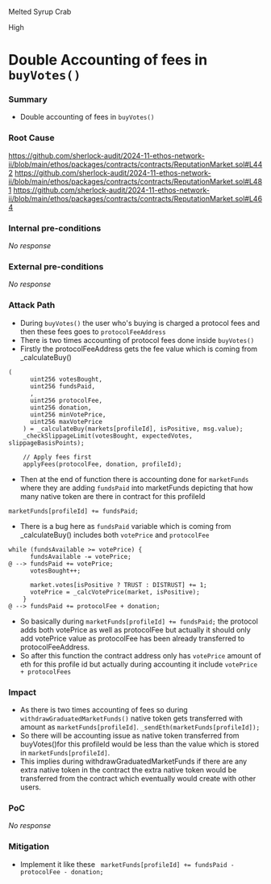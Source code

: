 Melted Syrup Crab

High

# Double Accounting of fees in `buyVotes()`

### Summary

- Double accounting of fees in `buyVotes()`

### Root Cause

https://github.com/sherlock-audit/2024-11-ethos-network-ii/blob/main/ethos/packages/contracts/contracts/ReputationMarket.sol#L442
https://github.com/sherlock-audit/2024-11-ethos-network-ii/blob/main/ethos/packages/contracts/contracts/ReputationMarket.sol#L481
https://github.com/sherlock-audit/2024-11-ethos-network-ii/blob/main/ethos/packages/contracts/contracts/ReputationMarket.sol#L464

### Internal pre-conditions

_No response_

### External pre-conditions

_No response_

### Attack Path

- During `buyVotes()` the user who's buying is charged a protocol fees and then these fees goes to `protocolFeeAddress`
- There is two times accounting of protocol fees done inside `buyVotes()`
- Firstly the protocolFeeAddress gets the fee value which is coming from _calculateBuy()
```solidity
(
      uint256 votesBought,
      uint256 fundsPaid,
      ,
      uint256 protocolFee,
      uint256 donation,
      uint256 minVotePrice,
      uint256 maxVotePrice
    ) = _calculateBuy(markets[profileId], isPositive, msg.value);
    _checkSlippageLimit(votesBought, expectedVotes, slippageBasisPoints);

    // Apply fees first
    applyFees(protocolFee, donation, profileId);
```
- Then at the end of function there is accounting done for `marketFunds` where they are adding `fundsPaid` into marketFunds depicting that how many native token are there in contract for this profileId
```solidity
marketFunds[profileId] += fundsPaid;
```
- There is a bug here as `fundsPaid` variable which is coming from _calculateBuy() includes both `votePrice` and `protocolFee`
```solidity
while (fundsAvailable >= votePrice) {
      fundsAvailable -= votePrice;
@ --> fundsPaid += votePrice;
      votesBought++;

      market.votes[isPositive ? TRUST : DISTRUST] += 1;
      votePrice = _calcVotePrice(market, isPositive);
    }
@ --> fundsPaid += protocolFee + donation;
```
- So basically during `marketFunds[profileId] += fundsPaid;` the protocol adds both votePrice as well as protocolFee but actually it should only add votePrice value as protocolFee has been already transferred to protocolFeeAddress.
- So after this function the contract address only has `votePrice` amount of eth for this profile id but actually during accounting it include `votePrice + protocolFees`


### Impact

- As there is two times accounting of fees so during `withdrawGraduatedMarketFunds()` native token gets transferred with amount as `marketFunds[profileId]`.
`_sendEth(marketFunds[profileId]);`
- So there will be accounting issue as native token transferred from buyVotes()for this profileId would be less than the value which is stored in `marketFunds[profileId]`.
- This implies during withdrawGraduatedMarketFunds if there are any extra native token in the contract the extra native token would be transferred from the contract which eventually would create with other users.

### PoC

_No response_

### Mitigation

- Implement it like these
` marketFunds[profileId] += fundsPaid - protocolFee - donation;`